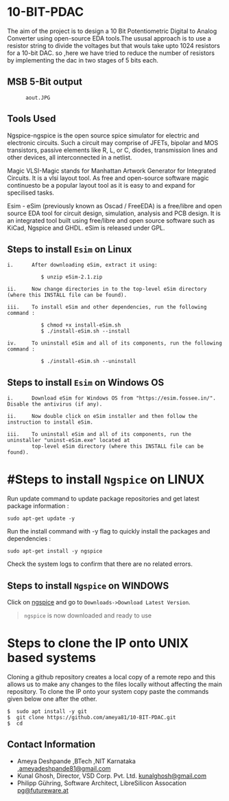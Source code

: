 # 10-BIT-PDAC

The aim of the project is to design a 10 Bit Potentiometric Digital to Analog Converter using open-source EDA tools.The ususal approach is to use a resistor string to divide the voltages but that wouls take upto 1024 resistors for a 10-bit DAC. so ,here we have tried to reduce the number of resistors by implementing the dac in two stages of 5 bits each.

## MSB 5-Bit output
          aout.JPG
## Tools Used

Ngspice-ngspice is the open source spice simulator for electric and electronic circuits. Such a circuit may comprise of JFETs, bipolar and MOS transistors, passive elements like R, L, or C, diodes, transmission lines and other devices, all interconnected in a netlist.

Magic VLSI-Magic stands for Manhattan Artwork Generator for Integrated Circuits. It is a vlsi layout tool. As free and open-source software magic continuesto be a popular layout tool as it is easy to and expand for specilised tasks.

Esim - eSim (previously known as Oscad / FreeEDA) is a free/libre and open source EDA tool for circuit design, simulation, analysis and PCB design. It is an integrated tool built using free/libre and open source software such as KiCad, Ngspice and GHDL. eSim is released under GPL.

## Steps to install ```Esim``` on Linux

	i.      After downloading eSim, extract it using: 
  
   		       $ unzip eSim-2.1.zip

   	ii.     Now change directories in to the top-level eSim directory (where this INSTALL file can be found).

   	iii.    To install eSim and other dependencies, run the following command :

   		       $ chmod +x install-eSim.sh
   		       $ ./install-eSim.sh --install

   	iv.     To uninstall eSim and all of its components, run the following command :

   		       $ ./install-eSim.sh --uninstall
    
## Steps to install ```Esim``` on Windows OS

    i.      Download eSim for Windows OS from "https://esim.fossee.in/". Disable the antivirus (if any).

    ii.     Now double click on eSim installer and then follow the instruction to install eSim.

    iii.    To uninstall eSim and all of its components, run the uninstaller "uninst-eSim.exe" located at 
            top-level eSim directory (where this INSTALL file can be found).    
    

# #Steps to install ```Ngspice``` on LINUX

Run update command to update package repositories and get latest package information :
``` 
sudo apt-get update -y
``` 
Run the install command with -y flag to quickly install the packages and dependencies :
``` 
sudo apt-get install -y ngspice
``` 
Check the system logs to confirm that there are no related errors.

## Steps to install ```Ngspice``` on WINDOWS

Click on [ngspice](http://ngspice.sourceforge.net/download.html) and go to ```Downloads->Download Latest Version```.

> ```ngspice``` is now downloaded and ready to use

# Steps to clone the IP onto UNIX based systems
Cloning a github repository creates a local copy of a remote repo and this allows us to make any changes to the files locally without affecting the main repository. To clone the IP onto your system copy paste the commands given below one after the other.

```
$  sudo apt install -y git
$  git clone https://github.com/ameya81/10-BIT-PDAC.git
$  cd 
```

## Contact Information

- Ameya Deshpande ,BTech ,NIT Karnataka ,ameyadeshpande81@gmail.com
- Kunal Ghosh, Director, VSD Corp. Pvt. Ltd. kunalghosh@gmail.com
- Philipp Gühring, Software Architect, LibreSilicon Assocation pg@futureware.at
